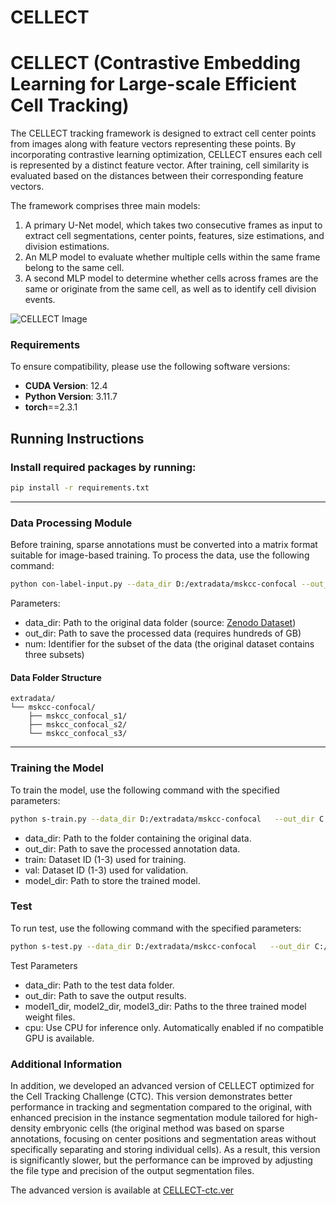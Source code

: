 # CELLECT
# CELLECT (Contrastive Embedding Learning for Large-scale Efficient Cell Tracking)
The CELLECT tracking framework is designed to extract cell center points from images along with feature vectors representing these points. By incorporating contrastive learning optimization, CELLECT ensures each cell is represented by a distinct feature vector. After training, cell similarity is evaluated based on the distances between their corresponding feature vectors.

The framework comprises three main models:
1. A primary U-Net model, which takes two consecutive frames as input to extract cell segmentations, center points, features, size estimations, and division estimations.
2. An MLP model to evaluate whether multiple cells within the same frame belong to the same cell.
3. A second MLP model to determine whether cells across frames are the same or originate from the same cell, as well as to identify cell division events.



![CELLECT Image](https://github.com/zzz333za/CELLECT-ctc.ver_2024.10/raw/main/CELLECT.png)

### Requirements

To ensure compatibility, please use the following software versions:
- **CUDA Version**: 12.4  
- **Python Version**: 3.11.7
- **torch**==2.3.1



## Running Instructions

### Install required packages by running:

```bash
pip install -r requirements.txt
```


---

### Data Processing Module

Before training, sparse annotations must be converted into a matrix format suitable for image-based training. To process the data, use the following command:
```bash
python con-label-input.py --data_dir D:/extradata/mskcc-confocal --out_dir C:/Users/try --num 2
```
Parameters:  
- data_dir: Path to the original data folder (source: [Zenodo Dataset](https://zenodo.org/record/6460303))  
- out_dir: Path to save the processed data (requires hundreds of GB)  
- num: Identifier for the subset of the data (the original dataset contains three subsets)

#### Data Folder Structure  

```plaintext
extradata/
└── mskcc-confocal/
    ├── mskcc_confocal_s1/
    ├── mskcc_confocal_s2/
    └── mskcc_confocal_s3/

```
---
### Training the Model

To train the model, use the following command with the specified parameters:
```bash
python s-train.py --data_dir D:/extradata/mskcc-confocal   --out_dir C:/Users/try --train 2 --val 2 --model_dir ./model/
```
- data_dir: Path to the folder containing the original data.  
- out_dir: Path to save the processed annotation data.  
- train: Dataset ID (1-3) used for training.  
- val: Dataset ID (1-3) used for validation.  
- model_dir: Path to store the trained model.  

### Test

To run test, use the following command with the specified parameters:
```bash
python s-test.py --data_dir D:/extradata/mskcc-confocal   --out_dir C:/Users/z/Desktop/try --model1_dir ./model/U-ext+-x3rdstr0-149.0-3.4599.pth  --model2_dir ./model/EX+-x3rdstr0-149.0-3.4599.pth --model3_dir ./model/EN+-x3rdstr0-149.0-3.4599.pth
```

Test Parameters    
- data_dir: Path to the test data folder.  
- out_dir: Path to save the output results.    
- model1_dir, model2_dir, model3_dir: Paths to the three trained model weight files.
- cpu: Use CPU for inference only. Automatically enabled if no compatible GPU is available.



### Additional Information

In addition, we developed an advanced version of CELLECT optimized for the Cell Tracking Challenge (CTC). This version demonstrates better performance in tracking and segmentation compared to the original, with enhanced precision in the instance segmentation module tailored for high-density embryonic cells (the original method was based on sparse annotations, focusing on center positions and segmentation areas without specifically separating and storing individual cells). As a result, this version is significantly slower, but the performance can be improved by adjusting the file type and precision of the output segmentation files.

The advanced version is available at [CELLECT-ctc.ver](https://github.com/zzz333za/CELLECT-ctc.ver)
